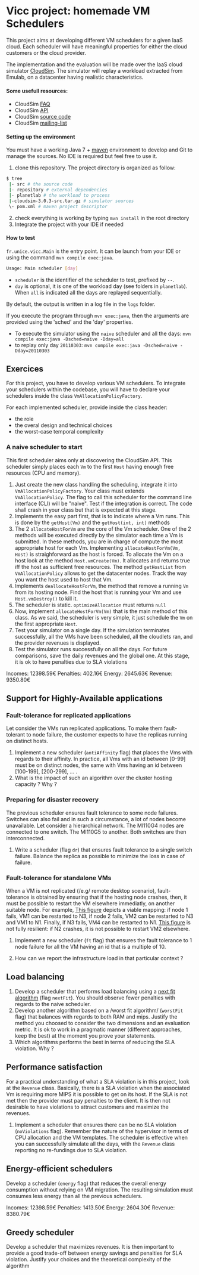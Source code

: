 
# Vicc project: homemade VM Schedulers

This project aims at developing different VM schedulers for a given IaaS cloud. Each scheduler will have meaningful properties for either the cloud customers or the cloud provider.

The implementation and the evaluation will be made over the IaaS cloud simulator [CloudSim](http://www.cloudbus.org/cloudsim/). The simulator will replay a workload extracted from Emulab, on a datacenter having realistic characteristics. 

#### Some usefull resources:

- CloudSim [FAQ](https://code.google.com/p/cloudsim/wiki/FAQ#Policies_and_algorithms)
- CloudSim [API](http://www.cloudbus.org/cloudsim/doc/api/index.html)
- CloudSim [source code](cloudsim-3.0.3-src.tar.gz)
- CloudSim [mailing-list](https://groups.google.com/forum/#!forum/cloudsim)

#### Setting up the environment

You must have a working Java 7 + [maven](http://maven.apache.org) environment to develop and Git to manage the sources. No IDE is required but feel free to use it.

1. clone this repository. The project directory is organized as follow:
```sh
$ tree
 |- src # the source code
 |- repository # external dependencies
 |- planetlab # the workload to process
 |-cloudsim-3.0.3-src.tar.gz # simulator sources
 \- pom.xml # maven project descriptor
```
2. check everything is working by typing `mvn install` in the root directory
3. Integrate the project with your IDE if needed

#### How to test

`fr.unice.vicc.Main` is the entry point. It can be launch from your IDE or using the command `mvn compile exec:java`.

```sh
Usage: Main scheduler [day]
```

- `scheduler` is the identifier of the scheduler to test, prefixed by `--`.
- `day` is optional, it is one of the workload day (see folders in `planetlab`). When `all` is indicated all the days are replayed sequentially.

By default, the output is written in a log file in the `logs` folder.

If you execute the program through `mvn exec:java`, then the arguments are provided using the 'sched' and the 'day' properties.

- To execute the simulator using the `naive` scheduler and all the days:
`mvn compile exec:java -Dsched=naive -Dday=all`
- to replay only day `20110303`: `mvn compile exec:java -Dsched=naive -Dday=20110303`

## Exercices

For this project, you have to develop various VM schedulers.
To integrate your schedulers within the codebase, you will have to declare your schedulers inside the class `VmAllocationPolicyFactory`.

For each implemented scheduler, provide inside the class header:

- the role
- the overal design and technical choices
- the worst-case temporal complexity

### A naive scheduler to start

This first scheduler aims only at discovering the CloudSim API. This scheduler simply places each `Vm` to the first `Host` having enough free resources (CPU and memory).

1. Just create the new class handling the scheduling, integrate it into `VmAllocationPolicyFactory`. Your class must extends `VmAllocationPolicy`. The flag to call this scheduler for the command line interface (CLI) will be "naive". Test if the integration is correct. The code shall crash in your class but that is expected at this stage.
2. Implements the easy part first, that is to indicate where a Vm runs. This is done by the `getHost(Vm)` and the `getHost(int, int)` methods
3. The 2 `allocateHostForVm` are the core of the Vm scheduler. One of the 2 methods will be executed directly by the simulator each time a Vm is submitted. In these methods, you are in charge of compute the most appropriate host for each Vm. Implementing `allocateHostForVm(Vm, Host)` is straighforward as the host is forced. To allocate the Vm on a host look at the method `Host.vmCreate(Vm)`. It allocates and returns true iff the host as sufficient free resources. The method `getHostList` from `VmAllocationPolicy` allows to get the datacenter nodes. Track the way you want the host used to host that Vm.
4. Implements `deallocateHostForVm`, the method that remove a running `Vm` from its hosting node. Find the host that is running your Vm and use `Host.vmDestroy()` to kill it.
5. The scheduler is static. `optimizeAllocation` must returns `null`
6. Now, implement `allocateHostForVm(Vm)` that is the main method of this class. As we said, the scheduler is very simple, it just schedule the `Vm` on the first appropriate `Host`.
7. Test your simulator on a single day. If the simulation terminates successfully, all the VMs have been scheduled, all the cloudlets ran, and the provider revenues is displayed.
8. Test the simulator runs successfully on all the days. For future comparisons, save the daily revenues and the global one. At this stage, it is ok to have penalties due to SLA violations

Incomes:    12398.59€
Penalties:  402.16€
Energy:     2645.63€
Revenue:    9350.80€

## Support for Highly-Available applications


### Fault-tolerance for replicated applications
Let consider the VMs run replicated applications. To make them fault-tolerant to node failure, the customer expects to have the replicas running on distinct hosts.

1. Implement a new scheduler (`antiAffinity` flag) that places the Vms with regards to their affinity. In practice, all Vms with an id between [0-99] must be on distinct nodes, the same with Vms having an id between [100-199], [200-299], ... .
1. What is the impact of such an algorithm over the cluster hosting capacity ? Why ?

### Preparing for disaster recovery

The previous scheduler ensures fault tolerance to some node failures.
Switches can also fail and in such a circumstance, a lot of nodes become unavailable. Let consider a hierarchical network. The Ml110G4 nodes are connected to one switch. The Ml110G5 to another. Both switches are then interconnected.

1. Write a scheduler (flag `dr`) that ensures fault tolerance to a single switch failure. Balance the replica as possible to minimize the loss in case of failure.

### Fault-tolerance for standalone VMs

When a VM is not replicated (/e.g/ remote desktop scenario), fault-tolerance is obtained by ensuring that if the hosting node crashes, then, it must be possible to restart the VM elsewhere immediatly, on another suitable node. For example, [This figure](figs/1-resilient.png) depicts a viable mapping: if node 1 fails, VM1 can be restarted to N3, if node 2 fails, VM2 can be restarted to N3 and VM1 to N1. Finally, if N3 fails, VM4 can be restarted to N1. [This figure](figs/0-resilient.png) is not fully resilient: if N2 crashes, it is not possible to restart VM2 elsewhere.

1. Implement a new scheduler (`ft` flag) that ensures the fault tolerance to 1 node failure for all the VM having an id that is a multiple of 10.

2. How can we report the infrastructure load in that particular context ?
 
## Load balancing

1. Develop a scheduler that performs load balancing using a [next fit algorithm](http://lmgtfy.com/?q=next+fit+algorithm) (flag `nextFit`). You should observe fewer penalties with regards to the naive scheduler.
1. Develop another algorithm based on a /worst fit algorithm/ (`worstFit` flag) that balances with regards to both RAM and mips. Justify the method you choosed to consider the two dimensions and an evaluation metric. It is ok to work in a pragmatic manner (different approaches, keep the best) at the moment you prove your statements.
1. Which algorithms performs the best in terms of reducing the SLA violation. Why ?

## Performance satisfaction

For a practical understanding of what a SLA violation is in this project, look at the `Revenue` class. Basically, there is a SLA violation when the associated Vm is requiring more MIPS it is possible to get on its host.
If the SLA is not met then the provider must pay penalties to the client. It is then not desirable to have violations to attract customers and maximize the revenues.

1. Implement a scheduler that ensures there can be no SLA violation (`noViolations` flag). Remember the nature of the hypervisor in terms of CPU allocation and the VM templates. The scheduler is effective when you can successfully simulate all the days, with the `Revenue` class reporting no re-fundings due to SLA violation.

## Energy-efficient schedulers

Develop a scheduler (`energy` flag) that reduces the overall energy consumption without relying on VM migration. The resulting simulation must consumes less energy than all the previous schedulers.

Incomes:    12398.59€
Penalties:  1413.50€
Energy:     2604.30€
Revenue:    8380.79€

## Greedy scheduler

Develop a scheduler that maximizes revenues. It is then important to provide a good trade-off between energy savings and penalties for SLA violation. Justify your choices and the theoretical complexity of the algorithm

